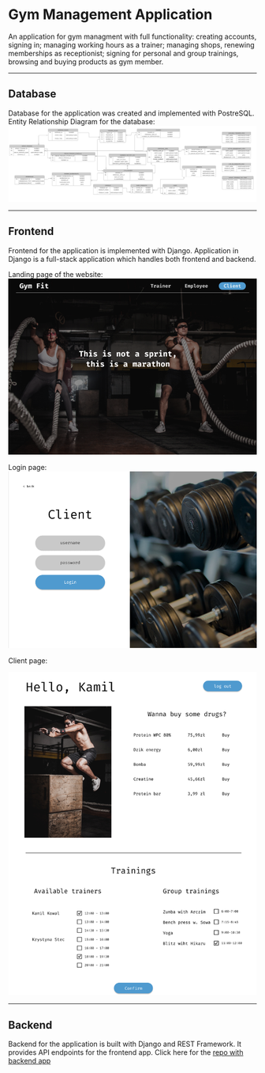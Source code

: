 # Gym Management Application
An application for gym managment with full functionality: creating accounts, signing in; managing working hours as a trainer; managing shops, renewing memberships as receptionist;
signing for personal and group trainings, browsing and buying products as gym member.

---
## Database
Database for the application was created and implemented with PostreSQL.
Entity Relationship Diagram for the database:
![Database ER diagram (crow's foot).png](https://github.com/ArturRejment/gym-app/blob/main/SQL%20Scripts/Database%20ER%20diagram%20(crow's%20foot).png)

---
## Frontend
Frontend for the application is implemented with Django.
Application in Django is a full-stack application which handles both frontend and backend.

Landing page of the website:
![landing.png](https://github.com/ArturRejment/gym-app/blob/main/Pics/landing.png?raw=true)

Login page:
![login.png](https://github.com/ArturRejment/gym-app/blob/main/Pics/login.png?raw=true)

Client page:

![client.png](https://github.com/ArturRejment/gym-app/blob/main/Pics/client.png?raw=true)

---
## Backend
Backend for the application is built with Django and REST Framework. It provides API endpoints for the frontend app.
Click here for the [repo with backend app](https://github.com/ArturRejment/gym-app-api)

